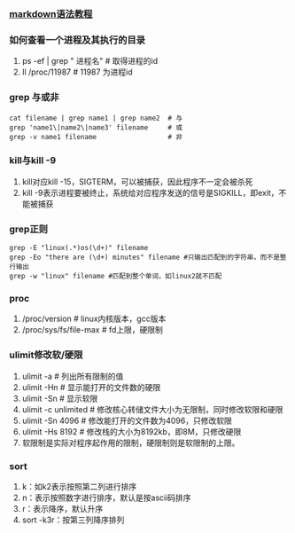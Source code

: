 ### [markdown语法教程](https://markdown.com.cn/basic-syntax/lists.html)

### 如何查看一个进程及其执行的目录
1. ps -ef | grep " 进程名"   # 取得进程的id
2. ll /proc/11987           # 11987 为进程id

### grep 与或非
```
cat filename | grep name1 | grep name2  # 与
grep 'name1\|name2\|name3' filename     # 或
grep -v name1 filename                  # 非
```
### kill与kill -9
1. kill对应kill -15，SIGTERM，可以被捕获，因此程序不一定会被杀死
2. kill -9表示进程要被终止，系统给对应程序发送的信号是SIGKILL，即exit，不能被捕获

### grep正则
```
grep -E "linux(.*)os(\d+)" filename
grep -Eo "there are (\d+) minutes" filename #只输出匹配到的字符串，而不是整行输出
grep -w "linux" filename #匹配到整个单词，如linux2就不匹配
```

### proc
1. /proc/version  # linux内核版本，gcc版本
2. /proc/sys/fs/file-max # fd上限，硬限制

### ulimit修改软/硬限
1. ulimit -a # 列出所有限制的值
2. ulimit -Hn # 显示能打开的文件数的硬限
3. ulimit -Sn # 显示软限
4. ulimit -c unlimited # 修改核心转储文件大小为无限制，同时修改软限和硬限
5. ulimit -Sn 4096 # 修改能打开的文件数为4096，只修改软限
6. ulimit -Hs 8192 # 修改栈的大小为8192kb，即8M，只修改硬限
7. 软限制是实际对程序起作用的限制，硬限制则是软限制的上限。

### sort
1. k：如k2表示按照第二列进行排序
2. n：表示按照数字进行排序，默认是按ascii码排序
3. r：表示降序，默认升序
4. sort -k3r：按第三列降序排列
